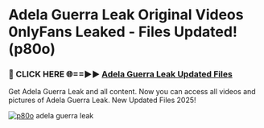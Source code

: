 # Adela Guerra Leak Original Videos 0nlyFans Leaked - Files Updated! (p80o)

<h3>🔴 CLICK HERE 🌐==►► <a href="https://tinyurl.com/3hn5wdd3" rel="nofollow">Adela Guerra Leak Updated Files</a></h3>

Get Adela Guerra Leak and all content. Now you can access all videos and pictures of Adela Guerra Leak. New Updated Files 2025!

[![p80o](https://i.imgur.com/4HnBqBT.gif)](https://tinyurl.com/3hn5wdd3)
adela guerra leak